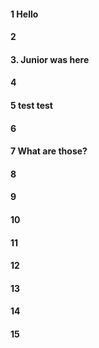 #### 1 Hello
#### 2
#### 3. Junior was here
#### 4
#### 5 test test
#### 6
#### 7 What are those?
#### 8
#### 9
#### 10
#### 11
#### 12
#### 13
#### 14
#### 15